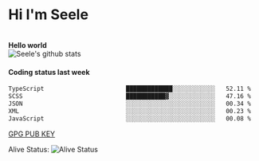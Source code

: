<h1>Hi I'm Seele</h1>
<br>
<b> Hello world</b>
<br>
<img src="https://github-readme-stats-eight-jade.vercel.app/api?username=Seele0oO&show_icons=true&icon_color=0366d6&bg_color=ffffff&hide_title=true&hide=contribs&include_all_commits=true" alt="Seele's github stats"/>
<br>

<h4>Coding status last week </h4>

<!--START_SECTION:waka-->

```txt
TypeScript                       █████████████░░░░░░░░░░░░   52.11 %
SCSS                             ███████████▓░░░░░░░░░░░░░   47.16 %
JSON                             ░░░░░░░░░░░░░░░░░░░░░░░░░   00.34 %
XML                              ░░░░░░░░░░░░░░░░░░░░░░░░░   00.23 %
JavaScript                       ░░░░░░░░░░░░░░░░░░░░░░░░░   00.08 %
```

<!--END_SECTION:waka-->



[GPG PUB KEY](https://keys.openpgp.org/vks/v1/by-fingerprint/3FCE91BF5B9666B55B67213C4C57B7824A5B6680)

Alive Status: ![Alive Status](	https://hc.dvd.moe/badge/60bc779b-9835-415f-9cb9-15fd9d/ZsLaAAbE.svg)

